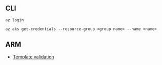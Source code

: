 ## CLI

    az login

    az aks get-credentials --resource-group <group name> --name <name>

## ARM

- [Template validation](https://dev.to/omiossec/how-to-test-your-azure-arm-template-with-arm-template-toolkit-arm-ttk-2492)
